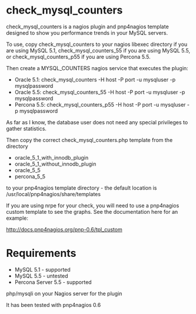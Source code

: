 check_mysql_counters
====================

check_mysql_counters is a nagios plugin and pnp4nagios template designed to
show you performance trends in your MySQL servers.

To use, copy check_mysql_counters to your nagios libexec directory if you
are using MySQL 5.1, check_mysql_counters_55 if you are using MySQL 5.5,
or check_mysql_counters_p55 if you are using Percona 5.5.

Then create a MYSQL_COUNTERS nagios service that executes the plugin:

* Oracle 5.1: check_mysql_counters -H host -P port -u mysqluser -p mysqlpassword
* Oracle 5.5: check_mysql_counters_55 -H host -P port -u mysqluser -p mysqlpassword
* Percona 5.5: check_mysql_counters_p55 -H host -P port -u mysqluser -p mysqlpassword

As far as I know, the database user does not need any special privileges
to gather statistics.

Then copy the correct check_mysql_counters.php template from the directory

* oracle_5_1_with_innodb_plugin
* oracle_5_1_without_innodb_plugin
* oracle_5_5
* percona_5_5

to your pnp4nagios template directory - the default location is
/usr/local/pnp4nagios/share/templates

If you are using nrpe for your check, you will need to use a pnp4nagios
custom template to see the graphs. See the documentation here for an example:

http://docs.pnp4nagios.org/pnp-0.6/tpl_custom

Requirements
============

* MySQL 5.1 - supported
* MySQL 5.5 - untested
* Percona Server 5.5 - supported

php/mysqli on your Nagios server for the plugin

It has been tested with pnp4nagios 0.6
